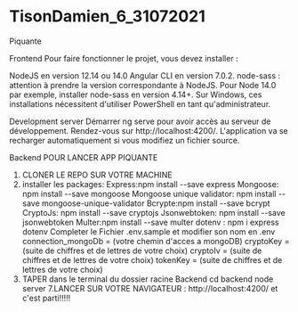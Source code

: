 # TisonDamien_6_31072021
Piquante

Frontend
Pour faire fonctionner le projet, vous devez installer :

NodeJS en version 12.14 ou 14.0 
Angular CLI en version 7.0.2.
node-sass : attention à prendre la version correspondante à NodeJS. Pour Node 14.0 par exemple, installer node-sass en version 4.14+.
Sur Windows, ces installations nécessitent d'utiliser PowerShell en tant qu'administrateur.

Development server
Démarrer ng serve pour avoir accès au serveur de développement. Rendez-vous sur http://localhost:4200/. L'application va se recharger automatiquement si vous modifiez un fichier source.

Backend
POUR LANCER APP PIQUANTE

1. CLONER LE REPO SUR VOTRE MACHINE
2. installer les packages:
Express:npm install --save express
Mongoose: npm install --save mongoose
Mongoose unique validator: npm install --save mongoose-unique-validator
Bcrypte:npm install --save bcrypt
CryptoJs: npm install --save cryptojs
Jsonwebtoken: npm install --save jsonwebtoken
Multer:npm install --save multer
dotenv : npm i express dotenv
Completer le Fichier .env.sample et modifier son nom en .env
connection_mongoDb = (votre chemin d'acces a mongoDB)
cryptoKey = (suite de chiffres et de lettres de votre choix)
cryptoIv = (suite de chiffres et de lettres de votre choix)
tokenKey = (suite de chiffres et de lettres de votre choix)
6. TAPER dans le terminal du dossier racine Backend
            cd backend
            node server
7.LANCER SUR VOTRE NAVIGATEUR : http://localhost:4200/
et c'est parti!!!!!
